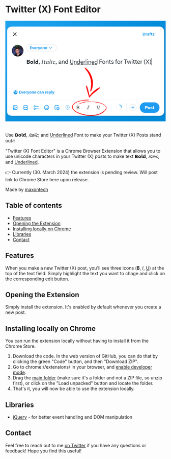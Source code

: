 <!-- omit in toc -->
# Twitter (X) Font Editor

![Preview](preview.png)
<br>
<br>

Use **𝗕𝗼𝗹𝗱**, *𝐼𝑡𝑎𝑙𝑖𝑐*, and <ins>Underlined</ins> Font to make your Twitter (X) Posts stand out🔥

"Twitter (X) Font Editor" is a Chrome Browser Extension that allows you to use unicode characters in 
your Twitter (X) posts to make text **𝗕𝗼𝗹𝗱**, *𝐼𝑡𝑎𝑙𝑖𝑐*, and <ins>Underlined</ins>.


👉 Currently (30. March 2024) the extension is pending review. Will post link to Chrome Store here upon release.

Made by [maxontech](https://twitter.com/max_on_tech)

<!-- omit in toc -->
## Table of contents

- [Features](#features)
- [Opening the Extension](#opening-the-extension)
- [Installing locally on Chrome](#installing-locally-on-chrome)
- [Libraries](#libraries)
- [Contact](#contact)

## Features

When you make a new Twitter (X) post, you'll see three icons (**B**, *I*, <ins>U</ins>) at the top of the text field.
Simply highlight the text you want to chage and click on the corresponding edit button.

## Opening the Extension

Simply install the extension. It's enabled by default whenever you create a new post.

## Installing locally on Chrome
You can run the extension locally without having to install it from the Chrome Store.

1. Download the code. In the web version of GitHub, you can do that by clicking the green "Code" button, and then "Download ZIP".
2. Go to chrome://extensions/ in your browser, and [enable developer mode](https://developer.chrome.com/docs/extensions/mv2/faq/#:~:text=You%20can%20start%20by%20turning,a%20packaged%20extension%2C%20and%20more.).
3. Drag the [main folder](https://github.com/maxontech/twitter-font-editor/tree/master/main) (make sure it's a folder and not a ZIP file, so unzip first), or click on the "Load unpacked" button and locate the folder.
4. That's it, you will now be able to use the extension locally.

## Libraries

- [jQuery](https://jquery.com/) - for better event handling and DOM manipulation

## Contact

Feel free to reach out to me [on Twitter](https://twitter.com/max_on_tech) if you have any questions or feedback! Hope you find this useful!
